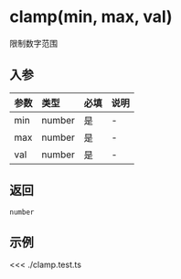 # clamp(min, max, val)

限制数字范围

## 入参

| 参数 | 类型   | 必填 | 说明 |
| :--- | :----- | :--- | :--- |
| min  | number | 是   | -    |
| max  | number | 是   | -    |
| val  | number | 是   | -    |

## 返回

`number`

## 示例

<<< ./clamp.test.ts
